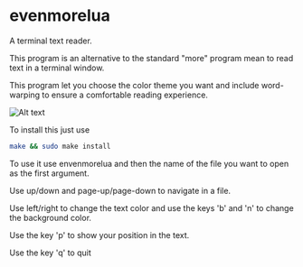 ﻿# evenmorelua
A terminal text reader.

This program is an alternative to the standard "more" program mean to read text in a terminal window.

This program let you choose the color theme you want and include word-warping to ensure a comfortable reading experience.

![Alt text](https://i.imgur.com/bXeO2bS.png "Reading a file")

To install this just use 
```bash
make && sudo make install
```
To use it use envenmorelua and then the name of the file you want to open as the first argument.

Use up/down and page-up/page-down to navigate in a file.

Use left/right to change the text color and use the keys 'b' and 'n' to change the background color. 

Use the key 'p' to show your position in the text.

Use the key 'q' to quit


